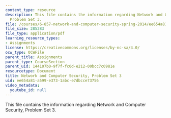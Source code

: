 ```yaml
---
content_type: resource
description: This file contains the information regarding Network and Computer Security,
  Problem Set 3.
file: /courses/6-857-network-and-computer-security-spring-2014/ee654a81a599e3731abce7dbcce73756_MIT6_857S14_ps3.pdf
file_size: 285283
file_type: application/pdf
learning_resource_types:
- Assignments
license: https://creativecommons.org/licenses/by-nc-sa/4.0/
ocw_type: OCWFile
parent_title: Assignments
parent_type: CourseSection
parent_uid: 144107b0-9f7f-fc0d-e212-00bcc7c0981e
resourcetype: Document
title: Network and Computer Security, Problem Set 3
uid: ee654a81-a599-e373-1abc-e7dbcce73756
video_metadata:
  youtube_id: null
---
```

This file contains the information regarding Network and Computer Security, Problem Set 3.
